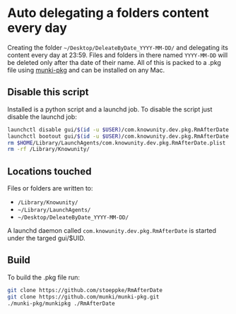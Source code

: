 # Auto delegating a folders content every day
Creating the folder  ```~/Desktop/DeleateByDate_YYYY-MM-DD/``` and delegating its content every day at 23:59. Files and folders in there named ```YYYY-MM-DD``` will be deleted only after tha date of their name.
All of this is packed to a .pkg file using [munki-pkg](https://github.com/munki/munki-pkg) and can be installed on any Mac.
## Disable this script
Installed is a python script and a launchd job. To disable the script just disable the launchd job:
```bash
launchctl disable gui/$(id -u $USER)/com.knowunity.dev.pkg.RmAfterDate
launchctl bootout gui/$(id -u $USER)/com.knowunity.dev.pkg.RmAfterDate
rm $HOME/Library/LaunchAgents/com.knowunity.dev.pkg.RmAfterDate.plist
rm -rf /Library/Knowunity/
```
## Locations touched
Files or folders are written to:
* ```/Library/Knowunity/```
* ```~/Library/LaunchAgents/```
* ```~/Desktop/DeleateByDate_YYYY-MM-DD/```

A launchd daemon called ```com.knowunity.dev.pkg.RmAfterDate``` is started under the targed gui/$UID. 

## Build
To build the .pkg file run:
```bash
git clone https://github.com/stoeppke/RmAfterDate
git clone https://github.com/munki/munki-pkg.git
./munki-pkg/munkipkg ./RmAfterDate
```
